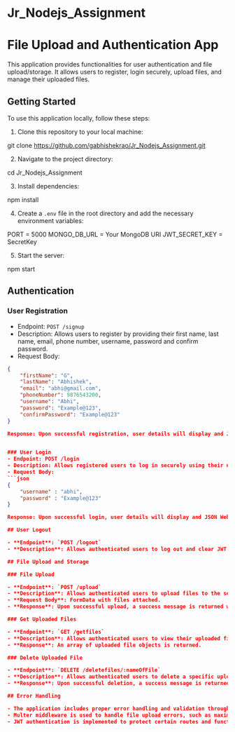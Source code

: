 # Jr_Nodejs_Assignment

# File Upload and Authentication App

This application provides functionalities for user authentication and file upload/storage. It allows users to register, login securely, upload files, and manage their uploaded files.

## Getting Started

To use this application locally, follow these steps:

1. Clone this repository to your local machine:

git clone https://github.com/gabhishekrao/Jr_Nodejs_Assignment.git


2. Navigate to the project directory:

cd Jr_Nodejs_Assignment


3. Install dependencies:

npm install


4. Create a `.env` file in the root directory and add the necessary environment variables:

PORT = 5000
MONGO_DB_URL = Your MongoDB URI
JWT_SECRET_KEY = SecretKey


5. Start the server:

npm start


## Authentication

### User Registration

- Endpoint: `POST /signup`
- Description: Allows users to register by providing their first name, last name, email, phone number, username, password and confirm password.
- Request Body:
```json
{
    "firstName": "G",
    "lastName": "Abhishek",
    "email": "abhi@gmail.com",
    "phoneNumber": 9876543200,
    "username": "Abhi",
    "password": "Example@123",
    "confirmPassword": "Example@123"
}

Response: Upon successful registration, user details will display and JSON Web Token (JWT) will set in cookies.


### User Login
- Endpoint: POST /login
- Description: Allows registered users to log in securely using their username and password.
- Request Body:
```json
{
    "username" : "abhi",
    "password" : "Example@123"
}

Response: Upon successful login, user details will display and JSON Web Token (JWT) will set in cookies.

## User Logout

- **Endpoint**: `POST /logout`
- **Description**: Allows authenticated users to log out and clear JWT from cookies.

## File Upload and Storage

### File Upload

- **Endpoint**: `POST /upload`
- **Description**: Allows authenticated users to upload files to the server.
- **Request Body**: FormData with files attached.
- **Response**: Upon successful upload, a success message is returned with file details.

### Get Uploaded Files

- **Endpoint**: `GET /getfiles`
- **Description**: Allows authenticated users to view their uploaded files.
- **Response**: An array of uploaded file objects is returned.

### Delete Uploaded File

- **Endpoint**: `DELETE /deletefiles/:nameOfFile`
- **Description**: Allows authenticated users to delete a specific uploaded file.
- **Response**: Upon successful deletion, a success message is returned.

## Error Handling

- The application includes proper error handling and validation throughout the authentication and file upload/storage processes.
- Multer middleware is used to handle file upload errors, such as maximum file count and file size exceeded.
- JWT authentication is implemented to protect certain routes and functionalities, and unauthorized access is handled appropriately.
